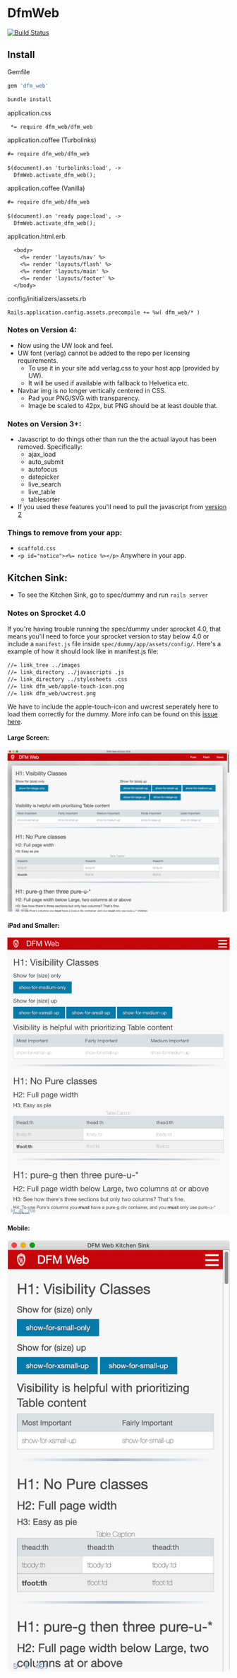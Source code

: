 # DfmWeb

[![Build Status](https://travis-ci.com/DFMCH/dfm_web.svg?token=196vxcfGdDuHh5NupQpW&branch=master)](https://travis-ci.com/DFMCH/dfm_web)


## Install

Gemfile
```ruby
gem 'dfm_web'
```

```bash
bundle install
```

application.css
```
 *= require dfm_web/dfm_web
```

application.coffee (Turbolinks)
```
#= require dfm_web/dfm_web

$(document).on 'turbolinks:load', ->
  DfmWeb.activate_dfm_web();
```

application.coffee (Vanilla)
```
#= require dfm_web/dfm_web

$(document).on 'ready page:load', ->
  DfmWeb.activate_dfm_web();
```


application.html.erb
```
  <body>
    <%= render 'layouts/nav' %>
    <%= render 'layouts/flash' %>
    <%= render 'layouts/main' %>
    <%= render 'layouts/footer' %>
  </body>
```

config/initializers/assets.rb
```
Rails.application.config.assets.precompile += %w( dfm_web/* )
```
### Notes on Version 4:
* Now using the UW look and feel.
* UW font (verlag) cannot be added to the repo per licensing requirements.
  - To use it in your site add verlag.css to your host app (provided by UW).
  - It will be used if available with fallback to Helvetica etc.
* Navbar img is no longer vertically centered in CSS.
  - Pad your PNG/SVG with transparency.
  - Image be scaled to 42px, but PNG should be at least double that.


### Notes on Version 3+:
* Javascript to do things other than run the the actual layout has been removed. Specifically:
  - ajax_load
  - auto_submit
  - autofocus
  - datepicker
  - live_search
  - live_table
  - tablesorter
* If you used these features you'll need to pull the javascript from [version 2](https://github.com/DFMCH/dfm_web/blob/518833db5cbbc9aabcfd7ea60dc9960ae67d3406/app/assets/javascripts/dfm_web/dfm_web.js.coffee)

### Things to remove from your app:
* `scaffold.css`
* `<p id="notice"><%= notice %></p>` Anywhere in your app.

## Kitchen Sink:
* To see the Kitchen Sink, go to spec/dummy and run `rails server`

### Notes on Sprocket 4.0
If you're having trouble running the spec/dummy under sprocket 4.0, that means you'll need to force your sprocket version to stay below 4.0 or include a `manifest.js` file inside `spec/dummy/app/assets/config/`.  Here's a example of how it should look like in manifest.js file:
```
//= link_tree ../images
//= link_directory ../javascripts .js
//= link_directory ../stylesheets .css
//= link dfm_web/apple-touch-icon.png
//= link dfm_web/uwcrest.png
```

We have to include the apple-touch-icon and uwcrest seperately here to load them correctly for the dummy.  More info can be found on this [issue here](https://github.com/rails/sprockets-rails/issues/444).

#### Large Screen:
![README.png](README.png)

#### iPad and Smaller:
![README_IPAD.png](README_IPAD.png)

#### Mobile:
![README_MOBILE.png](README_MOBILE.png)
